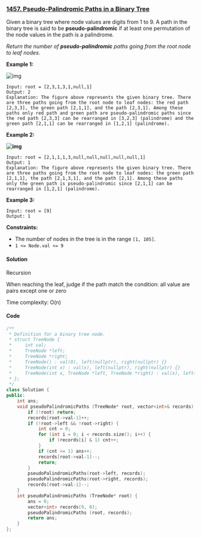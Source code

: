 ### [1457. Pseudo-Palindromic Paths in a Binary Tree](https://leetcode.com/problems/pseudo-palindromic-paths-in-a-binary-tree/)

Given a binary tree where node values are digits from 1 to 9. A path in the binary tree is said to be **pseudo-palindromic** if at least one permutation of the node values in the path is a palindrome.

*Return the number of **pseudo-palindromic** paths going from the root node to leaf nodes.*

 

**Example 1:**

![img](https://assets.leetcode.com/uploads/2020/05/06/palindromic_paths_1.png)

```
Input: root = [2,3,1,3,1,null,1]
Output: 2 
Explanation: The figure above represents the given binary tree. There are three paths going from the root node to leaf nodes: the red path [2,3,3], the green path [2,1,1], and the path [2,3,1]. Among these paths only red path and green path are pseudo-palindromic paths since the red path [2,3,3] can be rearranged in [3,2,3] (palindrome) and the green path [2,1,1] can be rearranged in [1,2,1] (palindrome).
```

**Example 2:**

**![img](https://assets.leetcode.com/uploads/2020/05/07/palindromic_paths_2.png)**

```
Input: root = [2,1,1,1,3,null,null,null,null,null,1]
Output: 1 
Explanation: The figure above represents the given binary tree. There are three paths going from the root node to leaf nodes: the green path [2,1,1], the path [2,1,3,1], and the path [2,1]. Among these paths only the green path is pseudo-palindromic since [2,1,1] can be rearranged in [1,2,1] (palindrome).
```

**Example 3:**

```
Input: root = [9]
Output: 1
```

 

**Constraints:**

- The number of nodes in the tree is in the range `[1, 105]`.
- `1 <= Node.val <= 9`

#### Solution

Recursion

When reaching the leaf, judge if the path match the condition: all value are pairs except one or zero

Time complexity: O(n)

#### Code

```c++
/**
 * Definition for a binary tree node.
 * struct TreeNode {
 *     int val;
 *     TreeNode *left;
 *     TreeNode *right;
 *     TreeNode() : val(0), left(nullptr), right(nullptr) {}
 *     TreeNode(int x) : val(x), left(nullptr), right(nullptr) {}
 *     TreeNode(int x, TreeNode *left, TreeNode *right) : val(x), left(left), right(right) {}
 * };
 */
class Solution {
public:
    int ans;
    void pseudoPalindromicPaths (TreeNode* root, vector<int>& records) {
        if (!root) return;
        records[root->val-1]++;
        if (!root->left && !root->right) {
            int cnt = 0;
            for (int i = 0; i < records.size(); i++) {
                if (records[i] & 1) cnt++;
            }
            if (cnt <= 1) ans++;
            records[root->val-1]--;
            return;
        }
        pseudoPalindromicPaths(root->left, records);
        pseudoPalindromicPaths(root->right, records);
        records[root->val-1]--;
    }
    int pseudoPalindromicPaths (TreeNode* root) {
        ans = 0;
        vector<int> records(9, 0);
        pseudoPalindromicPaths (root, records);
        return ans;
    }
};
```




